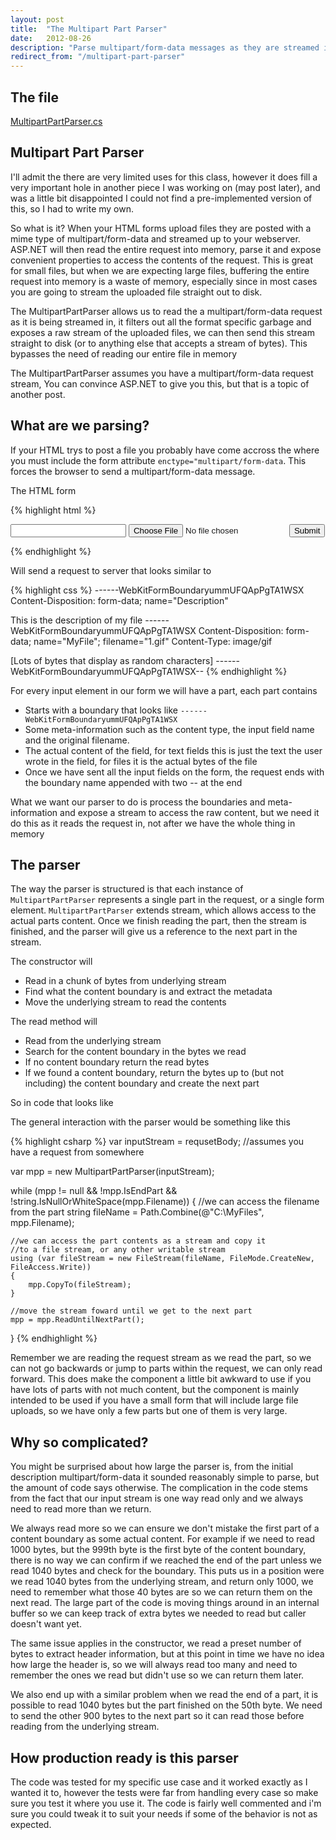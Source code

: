 ```yaml
---
layout: post
title:  "The Multipart Part Parser"
date:   2012-08-26
description: "Parse multipart/form-data messages as they are streamed in"
redirect_from: "/multipart-part-parser"
---
```


## The file

[MultipartPartParser.cs][1]

## Multipart Part Parser

I'll admit the there are very limited uses for this class, however it does fill a very important hole in another piece I was working on (may post later), and was a little bit disappointed I could not find a pre-implemented version of this, so I had to write my own.

So what is it? When your HTML forms upload files they are posted with a mime type of multipart/form-data and streamed up to your webserver. ASP.NET will then read the entire request into memory, parse it and expose convenient properties to access the contents of the request. This is great for small files, but when we are expecting large files, buffering the entire request into memory is a waste of memory, especially since in most cases you are going to stream the uploaded file straight out to disk.

The MultipartPartParser allows us to read the a multipart/form-data request as it is being streamed in, it filters out all the format specific garbage and exposes a raw stream of the uploaded files, we can then send this stream straight to disk (or to anything else that accepts a stream of bytes). This bypasses the need of reading our entire file in memory

The MultipartPartParser assumes you have a multipart/form-data request stream, You can convince ASP.NET to give you this, but that is a topic of another post.

## What are we parsing?

If your HTML trys to post a file you probably have come accross the where you must include the form attribute `enctype="multipart/form-data`. This forces the browser to send a multipart/form-data message.

The HTML form

{% highlight html %}
<form method="post" enctype="multipart/form-data">
	<input type="text" name="Description"/>
	<input type="file" name="MyFile" />
	<input type="submit"/>
</form>
{% endhighlight %}

Will send a request to server that looks similar to

{% highlight css %}
------WebKitFormBoundaryummUFQApPgTA1WSX
Content-Disposition: form-data; name="Description"

This is the description of my file
------WebKitFormBoundaryummUFQApPgTA1WSX
Content-Disposition: form-data; name="MyFile"; filename="1.gif"
Content-Type: image/gif

[Lots of bytes that display as random characters]
------WebKitFormBoundaryummUFQApPgTA1WSX--
{% endhighlight %}

For every input element in our form we will have a part, each part contains

 - Starts with a boundary that looks like `------WebKitFormBoundaryummUFQApPgTA1WSX`
 - Some meta-information such as the content type, the input field name and the original filename.  
 - The actual content of the field, for text fields this is just the text the user wrote in the field, for files it is the actual bytes of the file
 - Once we have sent all the input fields on the form, the request ends with the boundary name appended with two -- at the end

What we want our parser to do is process the boundaries and meta-information and expose a stream to access the raw content, but we need it do this as it reads the request in, not after we have the whole thing in memory

## The parser

The way the parser is structured is that each instance of `MultipartPartParser` represents a single part in the request, or a single form element. `MultipartPartParser` extends stream, which allows access to the actual parts content. Once we finish reading the part, then the stream is finished, and the parser will give us a reference to the next part in the stream.

The constructor will

 - Read in a chunk of bytes from underlying stream
 - Find what the content boundary is and extract the metadata
 - Move the underlying stream to read the contents

The read method will

 - Read from the underlying stream
 - Search for the content boundary in the bytes we read
 - If no content boundary return the read bytes
 - If we found a content boundary, return the bytes up to (but not including) the content boundary and create the next part

So in code that looks like

<script src="https://gist.github.com/codecutout/4accf28d40682231473eff289379aeed.js"></script>

The general interaction with the parser would be something like this

{% highlight csharp %}
var inputStream = requsetBody; //assumes you have a request from somewhere

var mpp = new MultipartPartParser(inputStream);

while (mpp != null && !mpp.IsEndPart && !string.IsNullOrWhiteSpace(mpp.Filename))
{
	//we can access the filename from the part
	string fileName = Path.Combine(@"C:\MyFiles", mpp.Filename);

	//we can access the part contents as a stream and copy it
	//to a file stream, or any other writable stream
	using (var fileStream = new FileStream(fileName, FileMode.CreateNew, FileAccess.Write))
	{
		mpp.CopyTo(fileStream);
	}

	//move the stream foward until we get to the next part
	mpp = mpp.ReadUntilNextPart();
}
{% endhighlight %}


Remember we are reading the request stream as we read the part, so we can not go backwards or jump to parts within the request, we can only read forward. This does make the component a little bit awkward to use if you have lots of parts with not much content, but the component is mainly intended to be used if you have a small form that will include large file uploads, so we have only a few parts but one of them is very large.

## Why so complicated?

You might be surprised about how large the parser is, from the initial description multipart/form-data it sounded reasonably simple to parse, but the amount of code says otherwise. The complication in the code stems from the fact that our input stream is one way read only and we always need to read more than we return. 

We always read more so we can ensure we don't mistake the first part of a content boundary as some actual content. For example if we need to read 1000 bytes, but the 999th byte is the first byte of the content boundary, there is no way we can confirm if we reached the end of the part unless we read 1040 bytes and check for the boundary. This puts us in a position were we read 1040 bytes from the underlying stream, and return only 1000, we need to remember what those 40 bytes are so we can return them on the next read. The large part of the code is moving things around in an internal buffer so we can keep track of extra bytes we needed to read but caller doesn't want yet.

The same issue applies in the constructor, we read a preset number of bytes to extract header information, but at this point in time we have no idea how large the header is, so we will always read too many and need to remember the ones we read but didn't use so we can return them later.

We also end up with a similar problem when we read the end of a part, it is possible to read 1040 bytes but the part finished on the 50th byte. We need to send the other 900 bytes to the next part so it can read those before reading from the underlying stream.

## How production ready is this parser

The code was tested for my specific use case and it worked exactly as I wanted it to, however the tests were far from handling every case so make sure you test it where you use it. The code is fairly well commented and i'm sure you could tweak it to suit your needs if some of the behavior is not as expected.


  [1]: https://gist.github.com/codecutout/4accf28d40682231473eff289379aeed